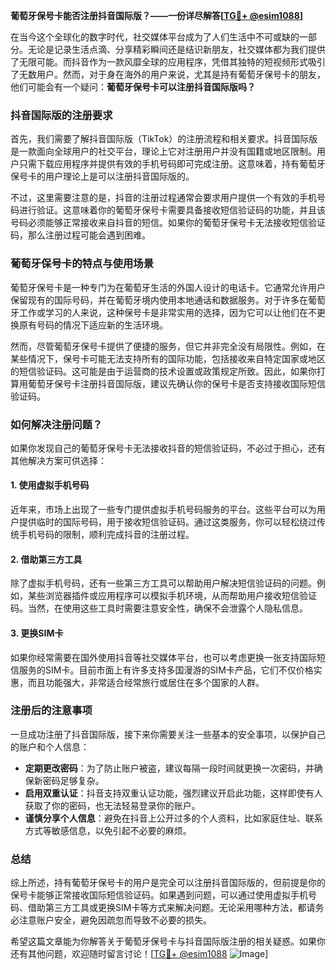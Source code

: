 **葡萄牙保号卡能否注册抖音国际版？——一份详尽解答[[TG💪+ @esim1088](https://t.me/s/esim1088)]**

在当今这个全球化的数字时代，社交媒体平台成为了人们生活中不可或缺的一部分。无论是记录生活点滴、分享精彩瞬间还是结识新朋友，社交媒体都为我们提供了无限可能。而抖音作为一款风靡全球的应用程序，凭借其独特的短视频形式吸引了无数用户。然而，对于身在海外的用户来说，尤其是持有葡萄牙保号卡的朋友，他们可能会有一个疑问：**葡萄牙保号卡可以注册抖音国际版吗？**

### 抖音国际版的注册要求

首先，我们需要了解抖音国际版（TikTok）的注册流程和相关要求。抖音国际版是一款面向全球用户的社交平台，理论上它对注册用户并没有国籍或地区限制。用户只需下载应用程序并提供有效的手机号码即可完成注册。这意味着，持有葡萄牙保号卡的用户理论上是可以注册抖音国际版的。

不过，这里需要注意的是，抖音的注册过程通常会要求用户提供一个有效的手机号码进行验证。这意味着你的葡萄牙保号卡需要具备接收短信验证码的功能，并且该号码必须能够正常接收来自抖音的短信。如果你的葡萄牙保号卡无法接收短信验证码，那么注册过程可能会遇到困难。

### 葡萄牙保号卡的特点与使用场景

葡萄牙保号卡是一种专门为在葡萄牙生活的外国人设计的电话卡。它通常允许用户保留现有的国际号码，并在葡萄牙境内使用本地通话和数据服务。对于许多在葡萄牙工作或学习的人来说，这种保号卡是非常实用的选择，因为它可以让他们在不更换原有号码的情况下适应新的生活环境。

然而，尽管葡萄牙保号卡提供了便捷的服务，但它并非完全没有局限性。例如，在某些情况下，保号卡可能无法支持所有的国际功能，包括接收来自特定国家或地区的短信验证码。这可能是由于运营商的技术设置或政策规定所致。因此，如果你打算用葡萄牙保号卡注册抖音国际版，建议先确认你的保号卡是否支持接收国际短信验证码。

### 如何解决注册问题？

如果你发现自己的葡萄牙保号卡无法接收抖音的短信验证码，不必过于担心，还有其他解决方案可供选择：

#### 1. 使用虚拟手机号码
近年来，市场上出现了一些专门提供虚拟手机号码服务的平台。这些平台可以为用户提供临时的国际号码，用于接收短信验证码。通过这类服务，你可以轻松绕过传统手机号码的限制，顺利完成抖音的注册过程。

#### 2. 借助第三方工具
除了虚拟手机号码，还有一些第三方工具可以帮助用户解决短信验证码的问题。例如，某些浏览器插件或应用程序可以模拟手机环境，从而帮助用户接收短信验证码。当然，在使用这些工具时需要注意安全性，确保不会泄露个人隐私信息。

#### 3. 更换SIM卡
如果你经常需要在国外使用抖音等社交媒体平台，也可以考虑更换一张支持国际短信服务的SIM卡。目前市面上有许多支持多国漫游的SIM卡产品，它们不仅价格实惠，而且功能强大，非常适合经常旅行或居住在多个国家的人群。

### 注册后的注意事项

一旦成功注册了抖音国际版，接下来你需要关注一些基本的安全事项，以保护自己的账户和个人信息：

- **定期更改密码**：为了防止账户被盗，建议每隔一段时间就更换一次密码，并确保新密码足够复杂。
- **启用双重认证**：抖音支持双重认证功能，强烈建议开启此功能，这样即使有人获取了你的密码，也无法轻易登录你的账户。
- **谨慎分享个人信息**：避免在抖音上公开过多的个人资料，比如家庭住址、联系方式等敏感信息，以免引起不必要的麻烦。

### 总结

综上所述，持有葡萄牙保号卡的用户是完全可以注册抖音国际版的，但前提是你的保号卡能够正常接收国际短信验证码。如果遇到问题，可以通过使用虚拟手机号码、借助第三方工具或更换SIM卡等方式来解决问题。无论采用哪种方法，都请务必注意账户安全，避免因疏忽而导致不必要的损失。

希望这篇文章能为你解答关于葡萄牙保号卡与抖音国际版注册的相关疑惑。如果你还有其他问题，欢迎随时留言讨论！[[TG💪+ @esim1088](https://t.me/s/esim1088) ![Image](https://i.postimg.cc/4NQfJmqS/Snipaste-2025-05-13-00-14-12.png)]